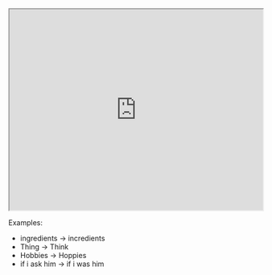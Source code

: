 

<iframe src="https://twitframe.com/show?url=https://twitter.com/nerdymedzebra/status/1384312905957445638?s=20" width="100%" height="400px"></iframe>

Examples: 
- ingredients -> incredients
- Thing -> Think 
- Hobbies -> Hoppies
- if i ask him -> if i was him